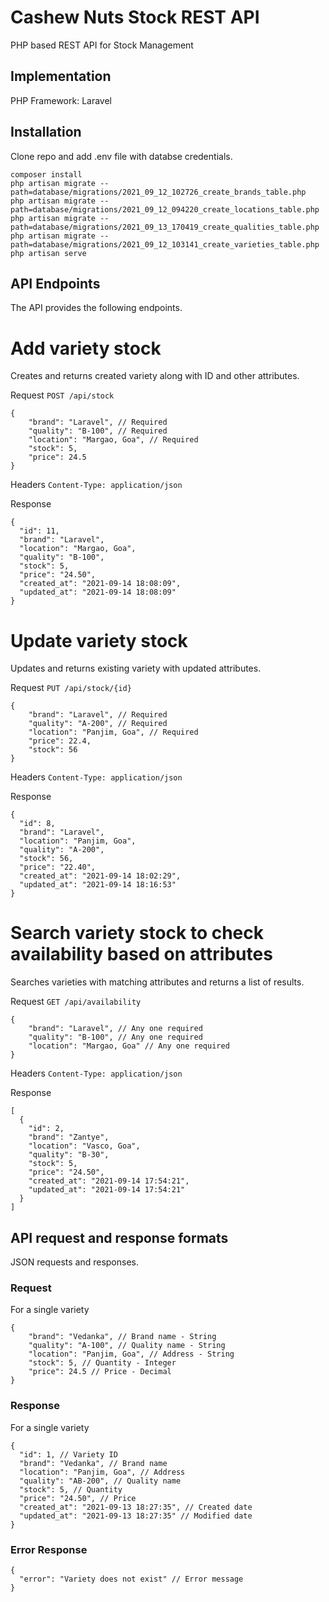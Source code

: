 # Cashew Nuts Stock REST API
PHP based REST API for Stock Management


## Implementation
PHP Framework: Laravel


## Installation

Clone repo and add .env file with databse credentials.

```
composer install
php artisan migrate --path=database/migrations/2021_09_12_102726_create_brands_table.php
php artisan migrate --path=database/migrations/2021_09_12_094220_create_locations_table.php
php artisan migrate --path=database/migrations/2021_09_13_170419_create_qualities_table.php
php artisan migrate --path=database/migrations/2021_09_12_103141_create_varieties_table.php
php artisan serve
```


## API Endpoints
The API provides the following endpoints.

# Add variety stock
Creates and returns created variety along with ID and other attributes.

Request
`POST /api/stock`

```
{
	"brand": "Laravel", // Required
	"quality": "B-100", // Required
	"location": "Margao, Goa", // Required
	"stock": 5,
	"price": 24.5
}
```

Headers
`Content-Type: application/json`

Response
```
{
  "id": 11,
  "brand": "Laravel",
  "location": "Margao, Goa",
  "quality": "B-100",
  "stock": 5,
  "price": "24.50",
  "created_at": "2021-09-14 18:08:09",
  "updated_at": "2021-09-14 18:08:09"
}
```

# Update variety stock
Updates and returns existing variety with updated attributes.

Request
`PUT /api/stock/{id}`

```
{
	"brand": "Laravel", // Required
	"quality": "A-200", // Required
	"location": "Panjim, Goa", // Required
	"price": 22.4,
	"stock": 56
}
```

Headers
`Content-Type: application/json`

Response
```
{
  "id": 8,
  "brand": "Laravel",
  "location": "Panjim, Goa",
  "quality": "A-200",
  "stock": 56,
  "price": "22.40",
  "created_at": "2021-09-14 18:02:29",
  "updated_at": "2021-09-14 18:16:53"
}
```

# Search variety stock to check availability based on attributes
Searches varieties with matching attributes and returns a list of results.

Request
`GET /api/availability`

```
{
	"brand": "Laravel", // Any one required
	"quality": "B-100", // Any one required
	"location": "Margao, Goa" // Any one required
}
```

Headers
`Content-Type: application/json`

Response
```
[
  {
    "id": 2,
    "brand": "Zantye",
    "location": "Vasco, Goa",
    "quality": "B-30",
    "stock": 5,
    "price": "24.50",
    "created_at": "2021-09-14 17:54:21",
    "updated_at": "2021-09-14 17:54:21"
  }
]
```


## API request and response formats
JSON requests and responses. 

### Request
For a single variety
```
{
	"brand": "Vedanka", // Brand name - String
	"quality": "A-100", // Quality name - String
	"location": "Panjim, Goa", // Address - String
	"stock": 5, // Quantity - Integer
	"price": 24.5 // Price - Decimal
}
```

### Response
For a single variety
```
{
  "id": 1, // Variety ID
  "brand": "Vedanka", // Brand name
  "location": "Panjim, Goa", // Address
  "quality": "AB-200", // Quality name
  "stock": 5, // Quantity
  "price": "24.50", // Price
  "created_at": "2021-09-13 18:27:35", // Created date
  "updated_at": "2021-09-13 18:27:35" // Modified date
}
```

### Error Response
```
{
  "error": "Variety does not exist" // Error message
}
```
